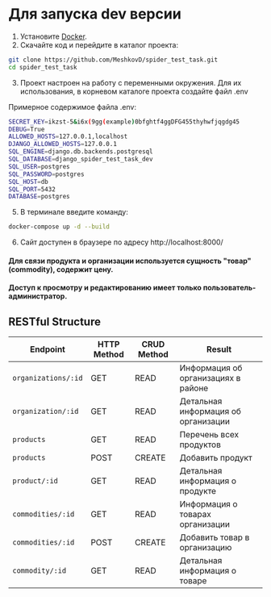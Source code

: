 # Для запуска dev версии


1. Установите [Docker](https://www.docker.com/).
2. Скачайте код и перейдите в каталог проекта:
```sh
git clone https://github.com/MeshkovD/spider_test_task.git
cd spider_test_task
```
3. Проект настроен на работу с переменными окружения. Для их использования, в корневом каталоге проекта создайте файл .env

Примерное содержимое файла .env:
```sh
SECRET_KEY=ikzst-5&i6x(9gg(example)0bfghtf4ggDFG455thyhwfjqgdg45
DEBUG=True
ALLOWED_HOSTS=127.0.0.1,localhost
DJANGO_ALLOWED_HOSTS=127.0.0.1
SQL_ENGINE=django.db.backends.postgresql
SQL_DATABASE=django_spider_test_task_dev
SQL_USER=postgres
SQL_PASSWORD=postgres
SQL_HOST=db
SQL_PORT=5432
DATABASE=postgres
```
 

5. В терминале введите команду:  
```sh
docker-compose up -d --build
```

6. Сайт доступен в браузере по адресу http://localhost:8000/



#### Для связи продукта и организации используется сущность "товар"(commodity), содержит цену.
#### Доступ к просмотру и редактированию имеет только пользователь-администратор.


## RESTful Structure

| Endpoint              | HTTP Method | CRUD Method | Result                              |
|-----------------------|-------------|-------------|-------------------------------------|
| `organizations/:id`   | GET         | READ        | Информация об организациях в районе |
| `organization/:id`    | GET         | READ        | Детальная информация об организации |
| `products`            | GET         | READ        | Перечень всех продуктов             |
| `products`            | POST        | CREATE      | Добавить продукт                    |
| `product/:id`         | GET         | READ        | Детальная информация о продукте     |
| `commodities/:id`     | GET         | READ        | Информация о товарах организации    |
| `commodities/:id`     | POST        | CREATE      | Добавить товар в организацию        |
| `commodity/:id`       | GET         | READ        | Детальная информация о товаре       |
